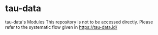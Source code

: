# tau-data
 tau-data's Modules
This repository is not to be accessed directly.
Please refer to the systematic flow given in https://tau-data.id/
